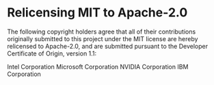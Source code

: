 # Relicensing MIT to Apache-2.0

The following copyright holders agree that all of their contributions originally submitted to this project under the MIT license are hereby relicensed to Apache-2.0, and are submitted pursuant to the Developer Certificate of Origin, version 1.1:

Intel Corporation
Microsoft Corporation
NVIDIA Corporation
IBM Corporation
